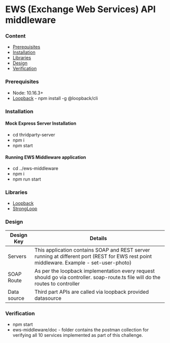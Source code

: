 # EWS (Exchange Web Services) API middleware
### Content
- [Prerequisites](#prerequisites)
- [Installation](#installation)
- [Libraries](#libraries)
- [Design](#design)
- [Verification](#verification)


### Prerequisites
- Node: 10.16.3+
- [Loopback](https://loopback.io/getting-started.html) - npm install -g @loopback/cli

### Installation
#### Mock Express Server Installation
- cd thridparty-server
- npm i
- npm start
#### Running EWS Middleware application
- cd ../ews-middleware
- npm i
- npm run start

### Libraries
- [Loopback](https://loopback.io/)
- [StrongLoop](https://strongloop.com/)

### Design
| Design Key | Details |
| --- | --- |
| Servers | This application contains SOAP and REST server running at different port (REST for EWS rest point middleware. Example - set-user-photo) |
| SOAP Route | As per the loopback implementation every request should go via controller. soap-route.ts file will do the routes to controller |
| Data source | Third part APIs are called via loopback provided datasource |

### Verification
- npm start
- ews-middleware/doc - folder contains the postman collection for verifying all 10 services implemented as part of this challenge.